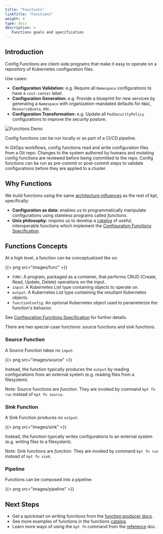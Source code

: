 ```yaml
---
title: "Functions"
linkTitle: "Functions"
weight: 4
type: docs
description: >
   Functions goals and specification
---
```


## Introduction

Config Functions are client-side programs that make it easy to operate on a
repository of Kubernetes configuration files.

Use cases:

- **Configuration Validation:** e.g. Require all `Namespace` configurations to
  have a `cost-center` label.
- **Configuration Generation:** e.g. Provide a blueprint for new services by
  generating a `Namespace` with organization-mandated defaults for `RBAC`,
  `ResourceQuota`, etc.
- **Configuration Transformation:** e.g. Update all `PodSecurityPolicy`
  configurations to improve the security posture.

![Functions Demo](https://storage.googleapis.com/kpt-functions/docs/run.gif)

Config functions can be run locally or as part of a CI/CD pipeline.

In GitOps workflows, config functions read and write configuration files from a
Git repo. Changes to the system authored by humans and mutating config
functions are reviewed before being committed to the repo. Config functions can
be run as pre-commit or post-commit steps to validate configurations before
they are applied to a cluster.

## Why Functions

We build functions using the same [architecture influences] as the rest of kpt,
specifically:

- **Configuration as data:** enables us to programmatically manipulate
  configurations using stateless programs called _functions_.
- **Unix philosophy:** inspires us to develop a [catalog] of useful,
  interoperable functions which implement the
  [Configuration Functions Specification][spec].

## Functions Concepts

At a high level, a function can be conceptualized like so:

{{< png src="images/func" >}}

- `FUNC`: A program, packaged as a container, that performs CRUD (Create, Read,
  Update, Delete) operations on the input.
- `input`: A Kubernetes List type containing objects to operate on.
- `output`: A Kubernetes List type containing the resultant Kubernetes objects.
- `functionConfig`: An optional Kubernetes object used to parameterize the
  function's behavior.

See [Configuration Functions Specification][spec] for further details.

There are two special-case functions: source functions and sink functions.

### Source Function

A Source Function takes no `input`:

{{< png src="images/source" >}}

Instead, the function typically produces the `output` by reading configurations
from an external system (e.g. reading files from a filesystem).

Note: Source functions are *function*. They are invoked by command `kpt fn run` instead of `kpt fn source`.

### Sink Function

A Sink Function produces no `output`:

{{< png src="images/sink" >}}

Instead, the function typically writes configurations to an external system
(e.g. writing files to a filesystem).

Note: Sink functions are *function*. They are invoked by command `kpt fn run` instead of `kpt fn sink`.

### Pipeline

Functions can be composed into a pipeline:

{{< png src="images/pipeline" >}}

## Next Steps

- Get a quickstart on writing functions from the [function producer docs].
- See more examples of functions in the functions [catalog].
- Learn more ways of using the `kpt fn` command from the [reference] doc.

[architecture influences]: ../architecture/#influences
[spec]: https://github.com/kubernetes-sigs/kustomize/blob/master/cmd/config/docs/api-conventions/functions-spec.md
[catalog]: ../../guides/consumer/function/catalog/
[function producer docs]: ../../guides/producer/functions/
[reference]: ../../reference/fn/run/
